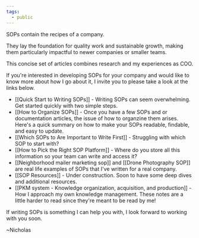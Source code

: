 ```yaml
---
tags:
  - public
---
```

SOPs contain the recipes of a company.

They lay the foundation for quality work and sustainable growth, making them particularly impactful to newer companies or smaller teams.

This concise set of articles combines research and my  experiences as COO.

If you're interested in developing SOPs for your company and would like to know more about how I go about it, I invite you to please take a look at the links below.

- [[Quick Start to Writing SOPs]] - Writing SOPs can seem overwhelming. Get started quickly with two simple steps.
- [[How to Organize SOPs]] - Once you have a few SOPs and or documentation articles, the issue of how to organzine them arises. Here's a quick summary on how to make your SOPs readable, findable, and easy to update. 
- [[Which SOPs to Are Important to Write First]] - Struggling with which SOP to start with? 
- [[How to Pick the Right SOP Platform]] - Where do you store all this information so your team can write and access it? 
-  [[Neighborhood mailer marketing sop]] and [[Drone Photography SOP]] are real life examples of SOPs that I've written for a real company.
- [[SOP Resources]] - Under construction. Soon to have some deep dives and additional resources.
-  [[PKM system - Knowledge organization, acquisition, and production]] - How I approach my own knowledge management. These notes are a little harder to read since they're meant to be read by me!

If writing SOPs is something I can help you with, I look forward to working with you soon.

~Nicholas